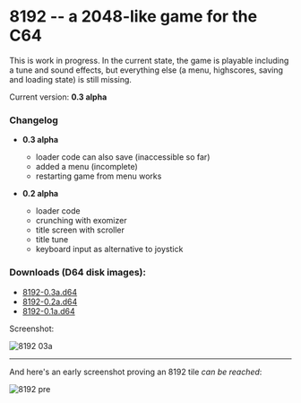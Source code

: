 # 8192 -- a 2048-like game for the C64

This is work in progress. In the current state, the game is playable
including a tune and sound effects, but everything else (a menu, highscores,
saving and loading state) is still missing.

Current version: **0.3 alpha**

### Changelog

 - **0.3 alpha**

   * loader code can also save (inaccessible so far)
   * added a menu (incomplete)
   * restarting game from menu works

 - **0.2 alpha**

   * loader code
   * crunching with exomizer
   * title screen with scroller
   * title tune
   * keyboard input as alternative to joystick

### Downloads (D64 disk images):

   * [8192-0.3a.d64](/../disks/8192-0.3a.d64?raw=true)
   * [8192-0.2a.d64](/../disks/8192-0.2a.d64?raw=true)
   * [8192-0.1a.d64](/../disks/8192-0.1a.d64?raw=true)

Screenshot:

![8192 03a](/../disks/screenshots/8192_03a.png?raw=true
"Version 0.3a")

---

And here's an early screenshot proving an 8192 tile *can be reached*:

![8192 pre](/../disks/screenshots/8192_pre.png?raw=true
"first playable version")

